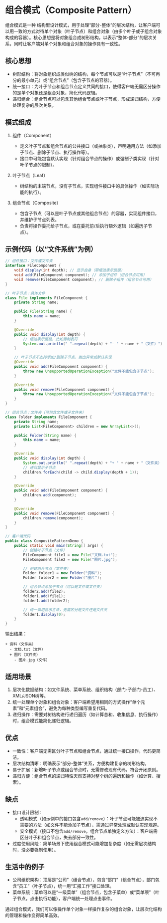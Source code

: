 

# 组合模式（Composite Pattern）  

组合模式是一种 结构型设计模式，用于处理“部分-整体”的层次结构，让客户端可以用一致的方式对待单个对象（叶子节点）和组合对象（由多个叶子或子组合对象构成的容器）。核心思想是将对象组合成树形结构，以表示“整体-部分”的层次关系，同时让客户端对单个对象和组合对象的操作具有一致性。


## 核心思想  
- 树形结构：将对象组织成类似树的结构，每个节点可以是“叶子节点”（不可再分的最小单元）或“组合节点”（包含子节点的容器）。  
- 统一接口：为叶子节点和组合节点定义共同的接口，使得客户端无需区分操作的是单个对象还是组合对象，简化代码逻辑。  
- 递归组合：组合节点可以包含其他组合节点或叶子节点，形成递归结构，方便处理复杂的层次关系。


## 模式组成  
1. 组件（Component）  
   - 定义叶子节点和组合节点的公共接口（或抽象类），声明通用方法（如添加子节点、删除子节点、执行操作等）。  
   - 接口中可能包含默认实现（针对组合节点的操作）或强制子类实现（针对叶子节点的限制）。  

2. 叶子节点（Leaf）  
   - 树结构的末端节点，没有子节点，实现组件接口中的具体操作（如实际功能的执行）。  

3. 组合节点（Composite）  
   - 包含子节点（可以是叶子节点或其他组合节点）的容器，实现组件接口，并维护子节点列表。  
   - 负责将操作委托给子节点，或在委托前/后执行额外逻辑（如遍历子节点）。  


## 示例代码（以“文件系统”为例）  
```java
// 组件接口：文件或文件夹
interface FileComponent {
    void display(int depth); // 显示自身（带缩进表示层级）
    void add(FileComponent component); // 添加子组件（组合节点可用）
    void remove(FileComponent component); // 删除子组件（组合节点可用）
}

// 叶子节点：具体文件
class File implements FileComponent {
    private String name;

    public File(String name) {
        this.name = name;
    }

    @Override
    public void display(int depth) {
        // 缩进表示层级，比如用制表符
        System.out.println(" ".repeat(depth) + "- " + name + "（文件）");
    }

    // 叶子节点不支持添加/删除子节点，抛出异常或默认实现
    @Override
    public void add(FileComponent component) {
        throw new UnsupportedOperationException("文件不能包含子节点");
    }

    @Override
    public void remove(FileComponent component) {
        throw new UnsupportedOperationException("文件不能包含子节点");
    }
}

// 组合节点：文件夹（可包含文件或子文件夹）
class Folder implements FileComponent {
    private String name;
    private List<FileComponent> children = new ArrayList<>();

    public Folder(String name) {
        this.name = name;
    }

    @Override
    public void display(int depth) {
        System.out.println(" ".repeat(depth) + "+ " + name + "（文件夹）");
        // 递归显示子节点
        children.forEach(child -> child.display(depth + 1));
    }

    @Override
    public void add(FileComponent component) {
        children.add(component);
    }

    @Override
    public void remove(FileComponent component) {
        children.remove(component);
    }
}

// 客户端代码
public class CompositePatternDemo {
    public static void main(String[] args) {
        // 创建叶子节点（文件）
        FileComponent file1 = new File("文档.txt");
        FileComponent file2 = new File("图片.jpg");

        // 创建组合节点（文件夹）
        Folder folder1 = new Folder("资料");
        Folder folder2 = new Folder("图片");

        // 组合节点添加子节点（可以是文件或文件夹）
        folder2.add(file2);
        folder1.add(file1);
        folder1.add(folder2);

        // 统一调用显示方法，无需区分是文件还是文件夹
        folder1.display(0);
    }
}
```  
输出结果：  
```
+ 资料（文件夹）
  - 文档.txt（文件）
  + 图片（文件夹）
    - 图片.jpg（文件）
```


## 适用场景  
1. 层次化数据结构：如文件系统、菜单系统、组织结构（部门-子部门-员工）、XML/JSON树等。  
2. 统一处理单个对象和组合对象：客户端希望用相同的方式操作“单个元素”和“元素组合”，避免为每种类型编写重复代码。  
3. 递归操作：需要对树结构进行递归遍历（如计算总和、收集信息、执行操作）时，组合模式能简化递归逻辑。  


## 优点  
- 一致性：客户端无需区分叶子节点和组合节点，通过统一接口操作，代码更简洁。  
- 层次结构清晰：明确表示“部分-整体”关系，方便构建复杂的树形结构。  
- 易于扩展：新增叶子节点或组合节点时，无需修改现有代码，符合开闭原则。  
- 递归方便：组合节点的递归特性天然支持对整个树的遍历和操作（如计算、搜索）。  

## 缺点  
- 接口设计限制：  
  - 透明模式（如示例中的接口包含`add/remove`）：叶子节点可能被迫实现不需要的方法（如文件不能添加子节点），需通过异常处理或默认实现规避。  
  - 安全模式（接口不包含`add/remove`，组合节点单独定义方法）：客户端需区分叶子和组合节点，失去部分一致性。  
- 过度使用风险：简单场景下使用组合模式可能增加复杂度（如无需层次结构时，没必要强制使用）。  


## 生活中的例子  
- 公司组织架构：顶层是“公司”（组合节点），包含“部门”（组合节点），部门包含“员工”（叶子节点），统一用“汇报工作”接口处理。  
- 菜单系统：菜单可以是“一级菜单”（组合节点，包含子菜单）或“菜单项”（叶子节点，点击执行功能），客户端统一处理点击事件。  

通过组合模式，我们可以像操作单个对象一样操作复杂的组合对象，让层次化结构的管理和操作变得简单高效。